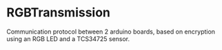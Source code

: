 # RGBTransmission
Communication protocol between 2 arduino boards, based on encryption using an RGB LED and a TCS34725 sensor.
